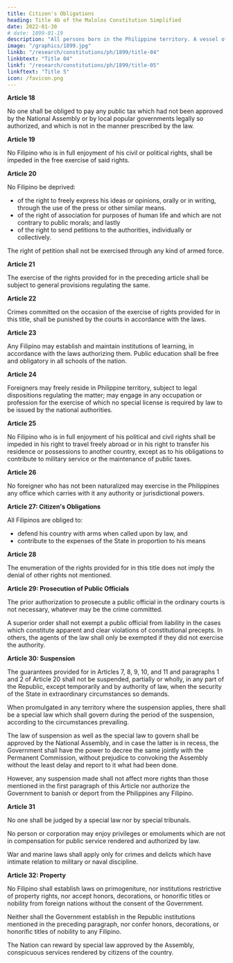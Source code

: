 ```yaml
---
title: Citizen's Obligations
heading: Title 4b of the Malolos Constitution Simplified
date: 2022-01-30
# date: 1899-01-19
description: "All persons born in the Philippine territory. A vessel of Philippine registry is considered, for this purpose, as part of Philippine territory."
image: "/graphics/1899.jpg"
linkb: "/research/constitutions/ph/1899/title-04"
linkbtext: "Title 04"
linkf: "/research/constitutions/ph/1899/title-05"
linkftext: "Title 5"
icon: /favicon.png
---
```



**Article 18**

No one shall be obliged to pay any public tax which had not been approved by the National Assembly or by local popular governments legally so authorized, and which is not in the manner prescribed by the law.


**Article 19**

No Filipino who is in full enjoyment of his civil or political rights, shall be impeded in the free exercise of said rights.


**Article 20**

No Filipino be deprived:

- of the right to freely express his ideas or opinions, orally or in writing, through the use of the press or other similar means.
- of the right of association for purposes of human life and which are not contrary to public morals; and lastly
- of the right to send petitions to the authorities, individually or collectively.

The right of petition shall not be exercised through any kind of armed force.

**Article 21**

The exercise of the rights provided for in the preceding article shall be subject to general provisions regulating the same.


**Article 22**

Crimes committed on the occasion of the exercise of rights provided for in this title, shall be punished by the courts in accordance with the laws.


**Article 23**

Any Filipino may establish and maintain institutions of learning, in accordance with the laws authorizing them. Public education shall be free and obligatory in all schools of the nation.


**Article 24**

Foreigners may freely reside in Philippine territory, subject to legal dispositions regulating the matter; may engage in any occupation or profession for the exercise of which no special license is required by law to be issued by the national authorities.


**Article 25**

No Filipino who is in full enjoyment of his political and civil rights shall be impeded in his right to travel freely abroad or in his right to transfer his residence or possessions to another country, except as to his obligations to contribute to military service or the maintenance of public taxes.


**Article 26**

No foreigner who has not been naturalized may exercise in the Philippines any office which carries with it any authority or jurisdictional powers.


**Article 27: Citizen's Obligations**

All Filipinos are obliged to:
- defend his country with arms when called upon by law, and 
- contribute to the expenses of the State in proportion to his means


**Article 28**

The enumeration of the rights provided for in this title does not imply the denial of other rights not mentioned.


**Article 29: Prosecution of Public Officials**

The prior authorization to prosecute a public official in the ordinary courts is not necessary, whatever may be the crime committed.

A superior order shall not exempt a public official from liability in the cases which constitute apparent and clear violations of constitutional precepts. In others, the agents of the law shall only be exempted if they did not exercise the authority.


**Article 30: Suspension**

The guarantees provided for in Articles 7, 8, 9, 10, and 11 and paragraphs 1 and 2 of Article 20 shall not be suspended, partially or wholly, in any part of the Republic, except temporarily and by authority of law, when the security of the State in extraordinary circumstances so demands.

When promulgated in any territory where the suspension applies, there shall be a special law which shall govern during the period of the suspension, according to the circumstances prevailing.

The law of suspension as well as the special law to govern shall be approved by the National Assembly, and in case the latter is in recess, the Government shall have the power to decree the same jointly with the Permanent Commission, without prejudice to convoking the Assembly without the least delay and report to it what had been done.

However, any suspension made shall not affect more rights than those mentioned in the first paragraph of this Article nor authorize the Government to banish or deport from the Philippines any Filipino.


**Article 31**

No one shall be judged by a special law nor by special tribunals. 

No person or corporation may enjoy privileges or emoluments which are not in compensation for public service rendered and authorized by law. 

War and marine laws shall apply only for crimes and delicts which have intimate relation to military or naval discipline.


**Article 32: Property**

No Filipino shall establish laws on primogeniture, nor institutions restrictive of property rights, nor accept honors, decorations, or honorific titles or nobility from foreign nations without the consent of the Government. 

Neither shall the Government establish in the Republic institutions mentioned in the preceding paragraph, nor confer honors, decorations, or honorific titles of nobility to any Filipino.

The Nation can reward by special law approved by the Assembly, conspicuous services rendered by citizens of the country.

